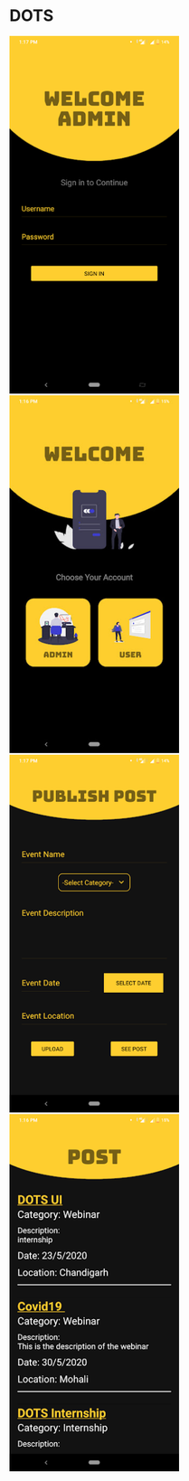 # DOTS

<img src="Screenshots/AdminSignin.png" width="300"><img src="Screenshots/LandingScreen.jpg" width="300">
<img src="Screenshots/publishpost.png" width="300"><img src="Screenshots/Post.png" width="300">
